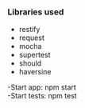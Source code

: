 ### Libraries used
* restify
* request
* mocha
* supertest
* should
* haversine

-Start app: npm start <br>
-Start tests: npm test
